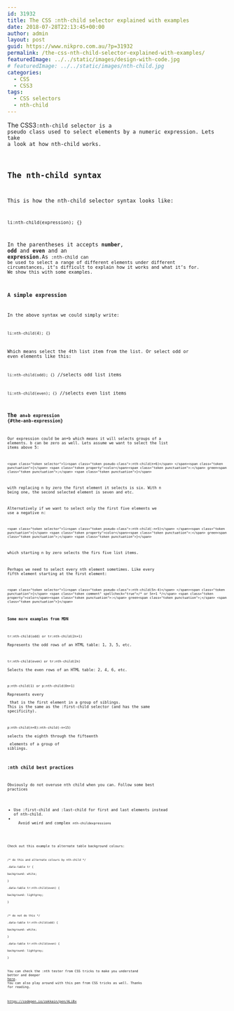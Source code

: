 ```yaml
---
id: 31932
title: The CSS :nth-child selector explained with examples
date: 2018-07-28T22:13:45+00:00
author: admin
layout: post
guid: https://www.nikpro.com.au/?p=31932
permalink: /the-css-nth-child-selector-explained-with-examples/
featuredImage: ../../static/images/design-with-code.jpg
# featuredImage: ../../static/images/nth-child.jpg
categories:
  - CSS
  - CSS3
tags:
  - CSS selectors
  - nth-child
---
```


The CSS3<code class=" language-undefined">:nth-child selector is a pseudo class used to select elements by a numeric expression. Lets take a look at how nth-child works.

## The nth-child syntax

This is how the nth-child selector syntax looks like:

`li:nth-child(expression); {}`

In the parentheses it accepts **number**, **odd** and **even** and an **expression**.As <code class=" language-undefined">:nth-child can be used to select a range of different elements under different circumstances, it’s difficult to explain how it works and what it’s for. We show this with some examples.

### A simple expression

In the above syntax we could simply write:

`li:nth-child(4); {}`

Which means select the 4th list item from the list. Or select odd or even elements like this:

`li:nth-child(odd); {}` //selects odd list items

`li:nth-child(even); {}` //selects even list items

### The <code class=" language-undefined">an+b expression {#the-anb-expression}

Our expression could be an+b which means it will selects groups of a elements. b can be zero as well. Lets assume we want to select the list items above 5:

`<span class="token selector">li<span class="token pseudo-class">:nth-child(n+6)</span> </span><span class="token punctuation">{</span> <span class="token property">color</span><span class="token punctuation">:</span> green<span class="token punctuation">;</span> <span class="token punctuation">}</span>`

with replacing n by zero the first element it selects is six. With n being one, the second selected element is seven and etc.

Alternatively if we want to select only the first five elements we use a negative n:

`<span class="token selector">li<span class="token pseudo-class">:nth-child(-n+5)</span> </span><span class="token punctuation">{</span> <span class="token property">color</span><span class="token punctuation">:</span> green<span class="token punctuation">;</span> <span class="token punctuation">}</span>`

which starting n by zero selects the firs five list items.

Perhaps we need to select every nth element sometimes. Like every fifth element starting at the first element:

`<span class="token selector">li<span class="token pseudo-class">:nth-child(5n-4)</span> </span><span class="token punctuation">{</span> <span class="token comment" spellcheck="true">/* or 5n+1 */</span> <span class="token property">color</span><span class="token punctuation">:</span> green<span class="token punctuation">;</span> <span class="token punctuation">}</span>`

#### Some more examples from MDN

`tr:nth-child(odd) or tr:nth-child(2n+1)`  
Represents the odd rows of an HTML table: 1, 3, 5, etc.

`tr:nth-child(even) or tr:nth-child(2n)`  
Selects the even rows of an HTML table: 2, 4, 6, etc.

`p:nth-child(1) or p:nth-child(0n+1)`  
Represents every <p> that is the first element in a group of siblings. This is the same as the :first-child selector (and has the same specificity).

`p:nth-child(n+8):nth-child(-n+15)`  
selects the eighth through the fifteenth <p> elements of a group of siblings.

### :nth child best practices

Obviously do not overuse nth child when you can. Follow some best practices

- Use :first-child and :last-child for first and last elements instead of nth-child.
  <li id="tip-4-avoid-weird-and-complex-nth-childnbspexpressions">
    Avoid weird and complex <code class=" language-undefined">nth-childexpressions
  </li>

Check out this example to alternate table background colours:

`/* do this and alternate colours by nth-child */`  
`.data-table tr {`  
`background: white;`  
`}`  
`.data-table tr:nth-child(even) {`  
`background: lightgrey;`  
`}`

`/* do not do this */`  
`.data-table tr:nth-child(odd) {`  
`background: white;`  
`}`  
`.data-table tr:nth-child(even) {`  
`background: lightgrey;`  
`}`

You can check the :nth tester from CSS tricks to make you understand better and deeper <a href="https://css-tricks.com/examples/nth-child-tester/" target="_blank" rel="noopener noreferrer">here</a>. You can also play around with this pen from CSS tricks as well. Thanks for reading.

https://codepen.io/zakkain/pen/ALiBx
